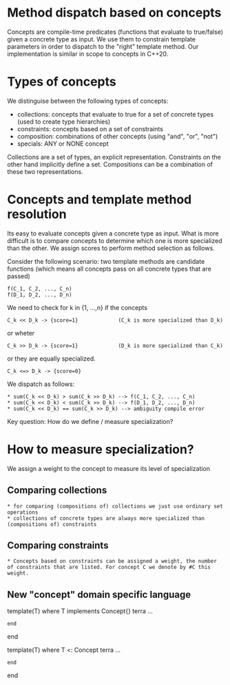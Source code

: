 # Method dispatch based on concepts
Concepts are compile-time predicates (functions that evaluate to true/false) given a concrete type as input. We use them to constrain template parameters in order to dispatch to the "right" template method. Our implementation is similar in scope to concepts in C++20.

# Types of concepts
We distinguise between the following types of concepts:
* collections: concepts that evaluate to true for a set of concrete types (used to create type hierarchies)
* constraints: concepts based on a set of constraints
* composition: combinations of other concepts (using "and", "or", "not")
* specials: ANY or NONE concept

Collections are a set of types, an explicit representation. Constraints on the other hand implicitly define a set. Compositions can be a combination of these two representations.

# Concepts and template method resolution
Its easy to evaluate concepts given a concrete type as input. What is more difficult is to compare concepts to determine which one is more specialized than the other. We assign scores to perform method selection as follows. 


Consider the following scenario: two template methods are candidate functions (which means all concepts pass on all concrete types that are passed) 

    f(C_1, C_2, ..., C_n)
    f(D_1, D_2, ..., D_n)

We need to check for k in {1, ...,n} if the concepts 

    C_k << D_k -> {score=1}             (C_k is more specialized than D_k)

or wheter

    C_k >> D_k -> {score=1}             (D_k is more specialized than C_k)

or they are equally specialized.

    C_k <=> D_k -> {score=0}

We dispatch as follows:

    * sum(C_k << D_k) > sum(C_k >> D_k) --> f(C_1, C_2, ..., C_n) 
    * sum(C_k << D_k) < sum(C_k >> D_k) --> f(D_1, D_2, ..., D_n)
    * sum(C_k << D_k) == sum(C_k >> D_k) --> ambiguity compile error


Key question: How do we define / measure specialization?

# How to measure specialization?
We assign a weight to the concept to measure its level of specialization

## Comparing collections
    * for comparing (compositions of) collections we just use ordinary set operations
    * collections of concrete types are always more specialized than (compositions of) constraints

## Comparing constraints

    * Concepts based on constraints can be assigned a weight, the number of constraints that are listed. For concept C we denote by #C this weight. 



## New "concept" domain specific language

template(T) where T implements Concept{}
    terra ...


    end
end

template(T) where T <: Concept
    terra ...


    end
end
